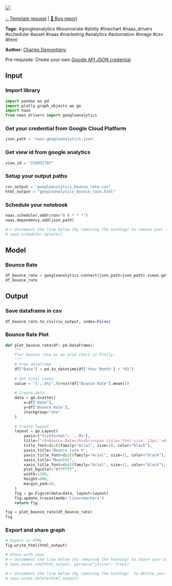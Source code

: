 <a href="https://app.naas.ai/user-redirect/naas/downloader?url=https://raw.githubusercontent.com/jupyter-naas/awesome-notebooks/master/Google%20Analytics/Google_Analytics_Get_bounce_rate.ipynb" target="_parent"><img src="https://naasai-public.s3.eu-west-3.amazonaws.com/open_in_naas.svg"/></a><br><br><a href="https://github.com/jupyter-naas/awesome-notebooks/issues/new?assignees=&labels=&template=template-request.md&title=Tool+-+Action+of+the+notebook+">💡 Template request</a> | <a href="https://github.com/jupyter-naas/awesome-notebooks/issues/new?assignees=&labels=bug&template=bug_report.md&title=Google+Analytics+-+Get+bounce+rate:+Error+short+description">🚨 Bug report</a>

**Tags:** #googleanalytics #bouncerate #plotly #linechart #naas_drivers #scheduler #asset #naas #marketing #analytics #automation #image #csv #html

**Author:** [Charles Demontigny](https://www.linkedin.com/in/charles-demontigny/)

Pre-requisite: Create your own <a href="">Google API JSON credential</a>

## Input

### Import library


```python
import pandas as pd
import plotly.graph_objects as go
import naas
from naas_drivers import googleanalytics
```

### Get your credential from Google Cloud Platform


```python
json_path = 'naas-googleanalytics.json'
```

### Get view id from google analytics


```python
view_id = "228952707"
```

### Setup your output paths


```python
csv_output = "googleanalytics_bounce_rate.csv"
html_output = "googleanalytics_bounce_rate.html"
```

### Schedule your notebook


```python
naas.scheduler.add(cron="0 8 * * *")
naas.dependency.add(json_path)

#-> Uncomment the line below (by removing the hashtag) to remove your scheduler
# naas.scheduler.delete()
```

## Model

### Bounce Rate


```python
df_bounce_rate = googleanalytics.connect(json_path=json_path).views.get_bounce_rate(view_id=view_id)
df_bounce_rate
```

## Output

### Save dataframe in csv


```python
df_bounce_rate.to_csv(csv_output, index=False)
```

### Bounce Rate Plot


```python
def plot_bounce_rate(df: pd.DataFrame):
    """
    Plot bounce rate as an area chart in Plotly.
    """
    # Prep dataframe
    df["Date"] = pd.to_datetime(df['Year Month'] + "01")
    
    # Get total views
    value = "{:,.0%}".format(df["Bounce Rate"].mean())
    
    # Create data
    data = go.Scatter(
        x=df["Date"],
        y=df['Bounce Rate'],
        stackgroup="one"
    )
    
    # Create layout
    layout = go.Layout(
        yaxis={"tickformat": ',.0%'},
        title=f"<b>Bounce Rate</b><br><span style='font-size: 13px;'>Average bounce rate: {value}</span>",
        title_font=dict(family="Arial", size=18, color="black"),
        yaxis_title="Bounce rate %",
        yaxis_title_font=dict(family="Arial", size=11, color="black"),
        xaxis_title="Mounths",
        xaxis_title_font=dict(family="Arial", size=11, color="black"),
        plot_bgcolor="#ffffff",
        width=1200,
        height=800,
        margin_pad=10,
    )
    fig = go.Figure(data=data, layout=layout)
    fig.update_traces(mode='lines+markers')
    return fig

fig = plot_bounce_rate(df_bounce_rate)
fig
```

### Export and share graph


```python
# Export in HTML
fig.write_html(html_output)

# Shave with naas
#-> Uncomment the line below (by removing the hashtag) to share your asset with naas
# naas.asset.add(html_output, params={"inline": True})

#-> Uncomment the line below (by removing the hashtag)  to delete your asset
# naas.asset.delete(html_output)
```
